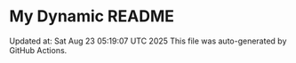 # My Dynamic README
Updated at: Sat Aug 23 05:19:07 UTC 2025
This file was auto-generated by GitHub Actions.
